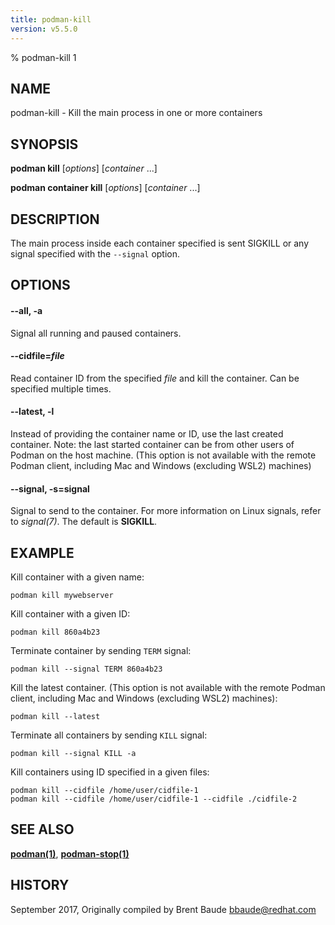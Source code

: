 ```yaml
---
title: podman-kill
version: v5.5.0
---
```


% podman-kill 1

## NAME
podman\-kill - Kill the main process in one or more containers

## SYNOPSIS
**podman kill** [*options*] [*container* ...]

**podman container kill** [*options*] [*container* ...]

## DESCRIPTION
The main process inside each container specified is sent SIGKILL or any signal specified with the `--signal` option.

## OPTIONS
#### **--all**, **-a**

Signal all running and paused containers.


[//]: # (BEGIN included file options/cidfile.read.md)
#### **--cidfile**=*file*

Read container ID from the specified *file* and kill the container.
Can be specified multiple times.

[//]: # (END   included file options/cidfile.read.md)


[//]: # (BEGIN included file options/latest.md)
#### **--latest**, **-l**

Instead of providing the container name or ID, use the last created container.
Note: the last started container can be from other users of Podman on the host machine.
(This option is not available with the remote Podman client, including Mac and Windows
(excluding WSL2) machines)

[//]: # (END   included file options/latest.md)


[//]: # (BEGIN included file options/signal.md)
#### **--signal**, **-s**=**signal**

Signal to send to the container. For more information on Linux signals, refer to *signal(7)*.
The default is **SIGKILL**.

[//]: # (END   included file options/signal.md)

## EXAMPLE

Kill container with a given name:
```
podman kill mywebserver
```

Kill container with a given ID:
```
podman kill 860a4b23
```

Terminate container by sending `TERM` signal:
```
podman kill --signal TERM 860a4b23
```

Kill the latest container. (This option is not available with the remote Podman client, including Mac and Windows
(excluding WSL2) machines):
```
podman kill --latest
```

Terminate all containers by sending `KILL` signal:
```
podman kill --signal KILL -a
```

Kill containers using ID specified in a given files:
```
podman kill --cidfile /home/user/cidfile-1
podman kill --cidfile /home/user/cidfile-1 --cidfile ./cidfile-2
```

## SEE ALSO
**[podman(1)](podman.1.md)**, **[podman-stop(1)](podman-stop.1.md)**

## HISTORY
September 2017, Originally compiled by Brent Baude <bbaude@redhat.com>
